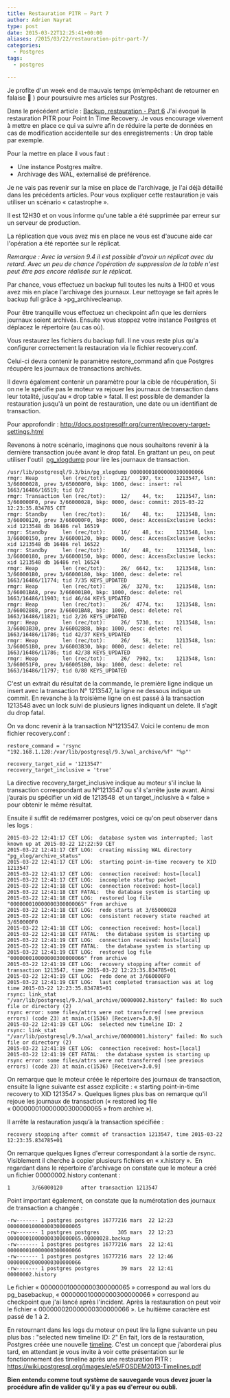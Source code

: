 ```yaml
---
title: Restauration PITR – Part 7
author: Adrien Nayrat
type: post
date: 2015-03-22T12:25:41+00:00
aliases: /2015/03/22/restauration-pitr-part-7/
categories:
  - Postgres
tags:
  - postgres

---
```

Je profite d'un week end de mauvais temps (m’empêchant de retourner en falaise 🙁 ) pour poursuivre mes articles sur Postgres.

Dans le précédent article : [Backup, restauration - Part 6][1] J'ai évoqué la restauration PITR pour Point In Time Recovery. Je vous encourage vivement à mettre en place ce qui va suivre afin de réduire la perte de données en cas de modification accidentelle sur des enregistrements : Un drop table par exemple.

<!--more-->

Pour la mettre en place il vous faut :

  * Une instance Postgres maître.
  * Archivage des WAL, externalisé de préférence.

Je ne vais pas revenir sur la mise en place de l'archivage, je l'ai déjà détaillé dans les précédents articles. Pour vous expliquer cette restauration je vais utiliser un scénario « catastrophe ».

Il est 12H30 et on vous informe qu'une table a été supprimée par erreur sur un serveur de production.

La réplication que vous avez mis en place ne vous est d'aucune aide car l'opération a été reportée sur le réplicat.

_Remarque : Avec la version 9.4 il est possible d'avoir un réplicat avec du retard. Avec un peu de chance l'opération de suppression de la table n'est peut être pas encore réalisée sur le réplicat._

Par chance, vous effectuez un backup full toutes les nuits à 1H00 et vous avez mis en place l'archivage des journaux. Leur nettoyage se fait après le backup full grâce à >pg_archivecleanup.

Pour être tranquille vous effectuez un checkpoint afin que les derniers journaux soient archivés. Ensuite vous stoppez votre instance Postgres et déplacez le répertoire (au cas où).

Vous restaurez les fichiers du backup full. Il ne vous reste plus qu'a configurer correctement la restauration via le fichier recovery.conf.

Celui-ci devra contenir le paramètre restore_command afin que Postgres récupére les journaux de transactions archivés.

Il devra également contenir un paramètre pour la cible de récupération, Si on ne le spécifie pas le moteur va rejouer les journaux de transaction dans leur totalité, jusqu'au « drop table » fatal. Il est possible de demander la restauration jusqu'à un point de restauration, une date ou un identifiant de transaction.

Pour approfondir : <http://docs.postgresqlfr.org/current/recovery-target-settings.html>

Revenons à notre scénario, imaginons que nous souhaitons revenir à la dernière transaction jouée avant le drop fatal. En grattant un peu, on peut utiliser l'outil  [pg_xlogdump](http://www.postgresql.org/docs/current/static/pgxlogdump.html) pour lire les journaux de transaction.

```
/usr/lib/postgresql/9.3/bin/pg_xlogdump 000000010000000300000066
rmgr: Heap        len (rec/tot):     21/   197, tx:    1213547, lsn: 3/66000028, prev 3/650000F0, bkp: 1000, desc: insert: rel 1663/16486/16519; tid 0/2
rmgr: Transaction len (rec/tot):     12/    44, tx:    1213547, lsn: 3/660000F0, prev 3/66000028, bkp: 0000, desc: commit: 2015-03-22 12:23:35.834785 CET
rmgr: Standby     len (rec/tot):     16/    48, tx:    1213548, lsn: 3/66000120, prev 3/660000F0, bkp: 0000, desc: AccessExclusive locks: xid 1213548 db 16486 rel 16519
rmgr: Standby     len (rec/tot):     16/    48, tx:    1213548, lsn: 3/66000150, prev 3/66000120, bkp: 0000, desc: AccessExclusive locks: xid 1213548 db 16486 rel 16522
rmgr: Standby     len (rec/tot):     16/    48, tx:    1213548, lsn: 3/66000180, prev 3/66000150, bkp: 0000, desc: AccessExclusive locks: xid 1213548 db 16486 rel 16524
rmgr: Heap        len (rec/tot):     26/  6642, tx:    1213548, lsn: 3/660001B0, prev 3/66000180, bkp: 1000, desc: delete: rel 1663/16486/11774; tid 7/35 KEYS_UPDATED
rmgr: Heap        len (rec/tot):     26/  3270, tx:    1213548, lsn: 3/66001BA8, prev 3/660001B0, bkp: 1000, desc: delete: rel 1663/16486/11903; tid 46/44 KEYS_UPDATED
rmgr: Heap        len (rec/tot):     26/  4774, tx:    1213548, lsn: 3/66002888, prev 3/66001BA8, bkp: 1000, desc: delete: rel 1663/16486/11821; tid 2/26 KEYS_UPDATED
rmgr: Heap        len (rec/tot):     26/  5730, tx:    1213548, lsn: 3/66003B30, prev 3/66002888, bkp: 1000, desc: delete: rel 1663/16486/11786; tid 42/37 KEYS_UPDATED
rmgr: Heap        len (rec/tot):     26/    58, tx:    1213548, lsn: 3/660051B0, prev 3/66003B30, bkp: 0000, desc: delete: rel 1663/16486/11786; tid 42/38 KEYS_UPDATED
rmgr: Heap        len (rec/tot):     26/  7902, tx:    1213548, lsn: 3/660051F0, prev 3/660051B0, bkp: 1000, desc: delete: rel 1663/16486/11797; tid 0/80 KEYS_UPDATED
```

C'est un extrait du résultat de la commande, le première ligne indique un insert avec la transaction N° 1213547, la ligne ne dessous indique un commit. En revanche à la troisième ligne on est passé à la transaction 1213548 avec un lock suivi de plusieurs lignes indiquant un delete. Il s'agit du drop fatal.

On va donc revenir à la transaction N°1213547. Voici le contenu de mon fichier recovery.conf :

```
restore_command = 'rsync "192.168.1.128:/var/lib/postgresql/9.3/wal_archive/%f" "%p"'

recovery_target_xid = '1213547'
recovery_target_inclusive = 'true'
```

La directive recovery\_target\_inclusive indique au moteur s'il inclue la transaction correspondant au N°1213547 ou s'il s'arrête juste avant. Ainsi j’aurais pu spécifier un xid de 1213548  et un target_inclusive à « false » pour obtenir le même résultat.

Ensuite il suffit de redémarrer postgres, voici ce qu'on peut observer dans les logs :

```
2015-03-22 12:41:17 CET LOG:  database system was interrupted; last known up at 2015-03-22 12:22:59 CET
2015-03-22 12:41:17 CET LOG:  creating missing WAL directory "pg_xlog/archive_status"
2015-03-22 12:41:17 CET LOG:  starting point-in-time recovery to XID 1213547
2015-03-22 12:41:17 CET LOG:  connection received: host=[local]
2015-03-22 12:41:17 CET LOG:  incomplete startup packet
2015-03-22 12:41:18 CET LOG:  connection received: host=[local]
2015-03-22 12:41:18 CET FATAL:  the database system is starting up
2015-03-22 12:41:18 CET LOG:  restored log file "000000010000000300000065" from archive
2015-03-22 12:41:18 CET LOG:  redo starts at 3/65000028
2015-03-22 12:41:18 CET LOG:  consistent recovery state reached at 3/650000F0
2015-03-22 12:41:18 CET LOG:  connection received: host=[local]
2015-03-22 12:41:18 CET FATAL:  the database system is starting up
2015-03-22 12:41:19 CET LOG:  connection received: host=[local]
2015-03-22 12:41:19 CET FATAL:  the database system is starting up
2015-03-22 12:41:19 CET LOG:  restored log file "000000010000000300000066" from archive
2015-03-22 12:41:19 CET LOG:  recovery stopping after commit of transaction 1213547, time 2015-03-22 12:23:35.834785+01
2015-03-22 12:41:19 CET LOG:  redo done at 3/660000F0
2015-03-22 12:41:19 CET LOG:  last completed transaction was at log time 2015-03-22 12:23:35.834785+01
rsync: link_stat "/var/lib/postgresql/9.3/wal_archive/00000002.history" failed: No such file or directory (2)
rsync error: some files/attrs were not transferred (see previous errors) (code 23) at main.c(1536) [Receiver=3.0.9]
2015-03-22 12:41:19 CET LOG:  selected new timeline ID: 2
rsync: link_stat "/var/lib/postgresql/9.3/wal_archive/00000001.history" failed: No such file or directory (2)
2015-03-22 12:41:19 CET LOG:  connection received: host=[local]
2015-03-22 12:41:19 CET FATAL:  the database system is starting up
rsync error: some files/attrs were not transferred (see previous errors) (code 23) at main.c(1536) [Receiver=3.0.9]
```

On remarque que le moteur créée le répertoire des journaux de transaction, ensuite la ligne suivante est assez explicite : « starting point-in-time recovery to XID 1213547 ». Quelques lignes plus bas on remarque qu'il rejoue les journaux de transaction (« restored log file « 000000010000000300000065 » from archive »).

Il arrête la restauration jusqu’à la transaction spécifiée :

```
recovery stopping after commit of transaction 1213547, time 2015-03-22 12:23:35.834785+01
```

On remarque quelques lignes d'erreur correspondant à la sortie de rsync. Visiblement il cherche à copier plusieurs fichiers en « x.history ».  En regardant dans le répertoire d'archivage on constate que le moteur a créé un fichier 00000002.history contenant :

`1       3/66000120      after transaction 1213547`

Point important également, on constate que la numérotation des journaux de transaction a changée :

```
-rw------- 1 postgres postgres 16777216 mars  22 12:23 000000010000000300000065
-rw------- 1 postgres postgres      305 mars  22 12:23 000000010000000300000065.00000028.backup
-rw------- 1 postgres postgres 16777216 mars  22 12:41 000000010000000300000066
-rw------- 1 postgres postgres 16777216 mars  22 12:46 000000020000000300000066
-rw------- 1 postgres postgres       39 mars  22 12:41 00000002.history
```

Le fichier « 000000010000000300000065 » correspond au wal lors du pg_basebackup, « 000000010000000300000066 » correspond au checkpoint que j'ai lancé après l'incident. Après la restauration on peut voir le fichier « 000000020000000300000066 ». Le huitième caractère est passé de 1 à 2.

En retournant dans les logs du moteur on peut lire la ligne suivante un peu plus bas : "selected new timeline ID: 2" En fait, lors de la restauration, Postgres créée une nouvelle [timeline](http://docs.postgresqlfr.org/current/continuous-archiving.html#backup-timelines). C'est un concept que j'aborderai plus tard, en attendant je vous invite à voir cette présentation sur le fonctionnement des timeline après une restauration PITR :
<https://wiki.postgresql.org/images/e/e5/FOSDEM2013-Timelines.pdf>

**Bien entendu comme tout système de sauvegarde vous devez jouer la procédure afin de valider qu'il y a pas eu d'erreur ou oubli.**



 [1]: http://blog.anayrat.info/2015/02/26/backup-restauration-pitr-part-6/ "Backup, restauration – Part 6"
